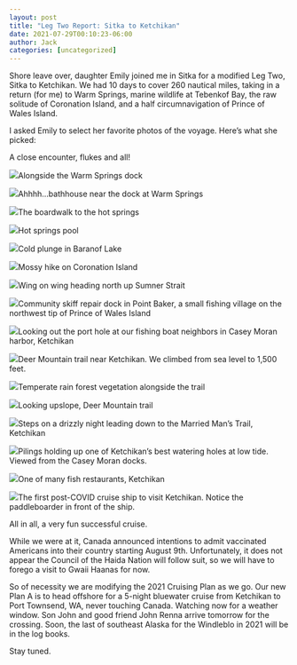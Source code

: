 ```yaml
---
layout: post
title: "Leg Two Report: Sitka to Ketchikan"
date: 2021-07-29T00:10:23-06:00
author: Jack
categories: [uncategorized]
---
```


Shore leave over, daughter Emily joined me in Sitka for a modified Leg Two, Sitka to Ketchikan. We had 10 days to cover 260 nautical miles, taking in a return (for me) to Warm Springs, marine wildlife at Tebenkof Bay, the raw solitude of Coronation Island, and a half circumnavigation of Prince of Wales Island.

I asked Emily to select her favorite photos of the voyage. Here’s what she picked:

A close encounter, flukes and all!

![](http://windleblo.com/wp-content/uploads/2021/07/IMG_2545-1024x768.jpg)Alongside the Warm Springs dock

![](http://windleblo.com/wp-content/uploads/2021/07/IMG_2549-1024x768.jpg)Ahhhh…bathhouse near the dock at Warm Springs

![](http://windleblo.com/wp-content/uploads/2021/07/IMG_2586-768x1024.jpg)The boardwalk to the hot springs

![](http://windleblo.com/wp-content/uploads/2021/07/IMG_2568-1024x768.jpg)Hot springs pool

![](http://windleblo.com/wp-content/uploads/2021/07/IMG_2560-1024x768.jpg)Cold plunge in Baranof Lake

![](http://windleblo.com/wp-content/uploads/2021/07/IMG_2605-768x1024.jpg)Mossy hike on Coronation Island

![](http://windleblo.com/wp-content/uploads/2021/07/IMG_2615-768x1024.jpg)Wing on wing heading north up Sumner Strait

![](http://windleblo.com/wp-content/uploads/2021/07/IMG_2628-768x1024.jpg)Community skiff repair dock in Point Baker, a small fishing village on the northwest tip of Prince of Wales Island

![](http://windleblo.com/wp-content/uploads/2021/07/IMG_9482-scaled.jpg)Looking out the port hole at our fishing boat neighbors in Casey Moran harbor, Ketchikan

![](http://windleblo.com/wp-content/uploads/2021/07/IMG_9477-768x1024.jpg)Deer Mountain trail near Ketchikan. We climbed from sea level to 1,500 feet.

![](http://windleblo.com/wp-content/uploads/2021/07/IMG_2585-768x1024.jpg)Temperate rain forest vegetation alongside the trail

![](http://windleblo.com/wp-content/uploads/2021/07/IMG_2678-scaled.jpg)Looking upslope, Deer Mountain trail

![](http://windleblo.com/wp-content/uploads/2021/07/IMG_9496-768x1024.jpg)Steps on a drizzly night leading down to the Married Man’s Trail, Ketchikan

![](http://windleblo.com/wp-content/uploads/2021/07/IMG_2661-scaled.jpg)Pilings holding up one of Ketchikan’s best watering holes at low tide. Viewed from the Casey Moran docks.

![](http://windleblo.com/wp-content/uploads/2021/07/IMG_2657-scaled.jpg)One of many fish restaurants, Ketchikan

![](http://windleblo.com/wp-content/uploads/2021/07/IMG_9478-1-1024x768.jpg)The first post-COVID cruise ship to visit Ketchikan. Notice the paddleboarder in front of the ship.

All in all, a very fun successful cruise.

While we were at it, Canada announced intentions to admit vaccinated Americans into their country starting August 9th. Unfortunately, it does not appear the Council of the Haida Nation will follow suit, so we will have to forego a visit to Gwaii Haanas for now.

So of necessity we are modifying the 2021 Cruising Plan as we go. Our new Plan A is to head offshore for a 5-night bluewater cruise from Ketchikan to Port Townsend, WA, never touching Canada. Watching now for a weather window. Son John and good friend John Renna arrive tomorrow for the crossing. Soon, the last of southeast Alaska for the Windleblo in 2021 will be in the log books.

Stay tuned.